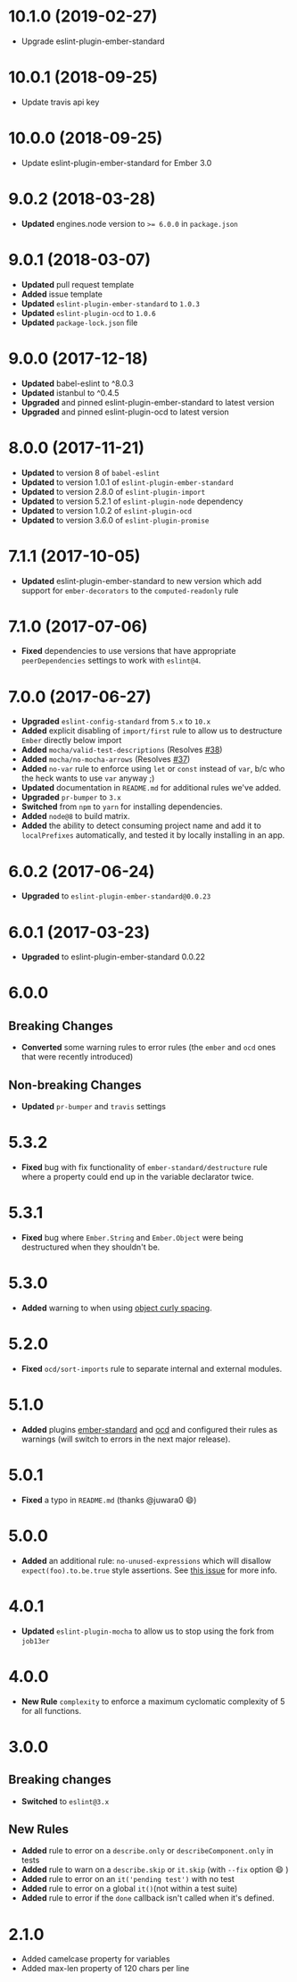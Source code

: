 # 10.1.0 (2019-02-27)

* Upgrade eslint-plugin-ember-standard


# 10.0.1 (2018-09-25)

* Update travis api key


# 10.0.0 (2018-09-25)

* Update eslint-plugin-ember-standard for Ember 3.0


# 9.0.2 (2018-03-28)
* **Updated** engines.node version to `>= 6.0.0` in `package.json`


# 9.0.1 (2018-03-07)
* **Updated** pull request template
* **Added** issue template
* **Updated** `eslint-plugin-ember-standard` to `1.0.3`
* **Updated** `eslint-plugin-ocd` to `1.0.6`
* **Updated** `package-lock.json` file

# 9.0.0 (2017-12-18)
* **Updated** babel-eslint to ^8.0.3
* **Updated** istanbul to ^0.4.5
* **Upgraded** and pinned eslint-plugin-ember-standard to latest version
* **Upgraded** and pinned eslint-plugin-ocd to latest version

# 8.0.0 (2017-11-21)
* **Updated** to version 8 of `babel-eslint`
* **Updated** to version 1.0.1 of `eslint-plugin-ember-standard`
* **Updated** to version 2.8.0 of `eslint-plugin-import`
* **Updated** to version 5.2.1 of `eslint-plugin-node` dependency
* **Updated** to version 1.0.2 of `eslint-plugin-ocd`
* **Updated** to version 3.6.0 of `eslint-plugin-promise`

# 7.1.1 (2017-10-05)
* **Updated** eslint-plugin-ember-standard to new version which add support for `ember-decorators` to the `computed-readonly` rule

# 7.1.0 (2017-07-06)
* **Fixed** dependencies to use versions that have appropriate `peerDependencies` settings to work with `eslint@4`. 


# 7.0.0 (2017-06-27)
* **Upgraded** `eslint-config-standard` from `5.x` to `10.x`
* **Added** explicit disabling of `import/first` rule to allow us to destructure `Ember` directly below import
* **Added** `mocha/valid-test-descriptions` (Resolves [#38](https://github.com/ciena-frost/eslint-config-frost-standard/issues/38))
* **Added** `mocha/no-mocha-arrows` (Resolves [#37](https://github.com/ciena-frost/eslint-config-frost-standard/issues/37))
* **Added** `no-var` rule to enforce using `let` or `const` instead of `var`, b/c who the heck wants to use `var` anyway ;)
* **Updated** documentation in `README.md` for additional rules we've added.
* **Upgraded** `pr-bumper` to `3.x`
* **Switched** from `npm` to `yarn` for installing dependencies.
* **Added** `node@8` to build matrix.
* **Added** the ability to detect consuming project name and add it to `localPrefixes` automatically, and tested it by locally installing in an app.

# 6.0.2 (2017-06-24)
* **Upgraded** to `eslint-plugin-ember-standard@0.0.23`

# 6.0.1 (2017-03-23)

* **Upgraded** to eslint-plugin-ember-standard 0.0.22


# 6.0.0
## Breaking Changes
* **Converted** some warning rules to error rules (the `ember` and `ocd` ones that were recently introduced)
## Non-breaking Changes
* **Updated** `pr-bumper` and `travis` settings

# 5.3.2

* **Fixed** bug with fix functionality of `ember-standard/destructure` rule where a property could end up in the variable declarator twice.


# 5.3.1

* **Fixed** bug where `Ember.String` and `Ember.Object` were being destructured when they shouldn't be.


# 5.3.0

* **Added** warning to when using [object curly spacing](http://eslint.org/docs/rules/object-curly-spacing).


# 5.2.0

* **Fixed** `ocd/sort-imports` rule to separate internal and external modules.


# 5.1.0

* **Added** plugins [ember-standard](https://github.com/ciena-blueplanet/eslint-plugin-ember-standard) and [ocd](https://github.com/ciena-blueplanet/eslint-plugin-ocd) and configured their rules as warnings (will switch to errors in the next major release).


# 5.0.1
 * **Fixed** a typo in `README.md` (thanks @juwara0 😄)



# 5.0.0
* **Added** an additional rule: `no-unused-expressions` which will disallow `expect(foo).to.be.true` style assertions. See [this issue](https://github.com/chaijs/chai/issues/726) for more info.


# 4.0.1
 * **Updated** `eslint-plugin-mocha` to allow us to stop using the fork from `job13er`



# 4.0.0
 * **New Rule** `complexity` to enforce a maximum cyclomatic complexity of 5 for all functions.

# 3.0.0
## Breaking changes
 * **Switched** to `eslint@3.x`

## New Rules

 * **Added** rule to error on a `describe.only` or `describeComponent.only` in tests
 * **Added** rule to warn on a `describe.skip` or `it.skip` (with `--fix` option 😄 )
 * **Added** rule to error on an `it('pending test')` with no test
 * **Added** rule to error on a global `it()`(not within a test suite)
 * **Added** rule to error if the `done` callback isn't called when it's defined.

# 2.1.0
* Added camelcase property for variables
* Added max-len property of 120 chars per line
